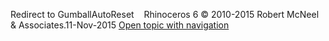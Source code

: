 ---
---

Redirect to GumballAutoReset&#160;
&#160;
Rhinoceros 6 © 2010-2015 Robert McNeel &amp; Associates.11-Nov-2015
 [Open topic with navigation](gumballautoreset.html) 

